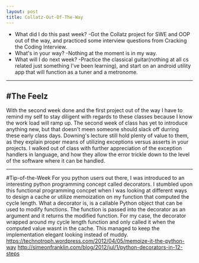 ```yaml
---
layout: post
title: Collatz-Out-Of-The-Way
---
```


* What did I do this past week?
  -Got the Collatz project for SWE and OOP out of the way, and practiced some interview questions from Cracking the Coding Interview.
* What's in your way?
  -Nothing at the moment is in my way. 
* What will I do next week?
  -Practice the classical guitar(nothing at all cs related just something I've been learning), and start on an android utility app that will function as a tuner and a metronome.
  
---

#The Feelz
----------
With the second week done and the first project out of the way I have to remind my self to stay diligent with regards to these classes because I know the work load will ramp up. The second week of class has yet to introduce anything new, but that doesn't meen someone should slack off durring these early class days. Downing's lecture still hold plenty of value to them, as they explain proper means of utilizing exceptions versus asserts in your projects. I walked out of class with further appreciation of the exception handlers in language, and how they allow the error trickle down to the level of the software where it can be handled. 

---

#Tip-of-the-Week
For you python users out there, I was introduced to an interesting python programming concept called decorators. I stumbled upon this functional programming concpet when I was looking at different ways to design a cache or utilize memoization on my function that computed the cycle length. What a decorator is, is a callable Python object that can be used to modify functions. The function is passed into the decorator as an argument and it returns the modified function. For my case, the decorator wrapped around my cycle length function and only called it when the computed value wasnt in the cache. This managed to keep the implementation elegant looking instead of muddy. 
<https://technotroph.wordpress.com/2012/04/05/memoize-it-the-python-way>
<http://simeonfranklin.com/blog/2012/jul/1/python-decorators-in-12-steps>
